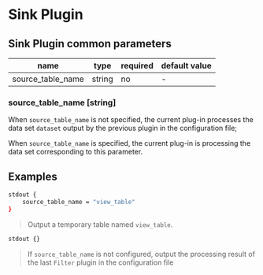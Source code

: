 # Sink Plugin

## Sink Plugin common parameters

| name              | type   | required | default value |
| ----------------- | ------ | -------- | ------------- |
| source_table_name | string | no       | -             |

### source_table_name [string]

When `source_table_name` is not specified, the current plug-in processes the data set `dataset` output by the previous plugin in the configuration file;

When `source_table_name` is specified, the current plug-in is processing the data set corresponding to this parameter.

## Examples

```bash
stdout {
    source_table_name = "view_table"
}
```

> Output a temporary table named `view_table`.

```bash
stdout {}
```

> If `source_table_name` is not configured, output the processing result of the last `Filter` plugin in the configuration file
